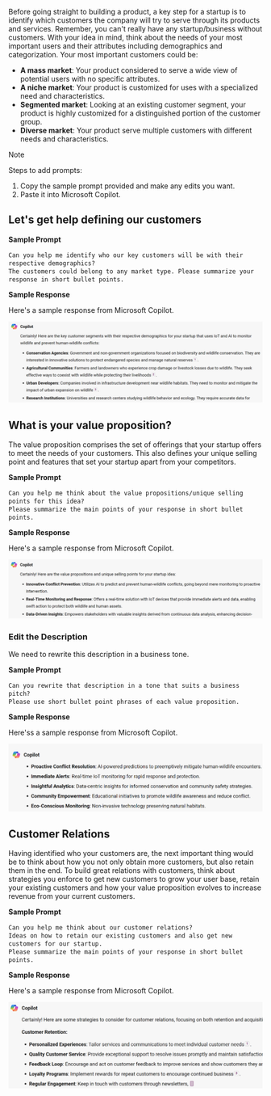 Before going straight to building a product, a key step for a startup is to identify which customers the company will try to serve through its products and services. Remember, you can't really have any startup/business without customers. With your idea in mind, think about the needs of your most important users and their attributes including demographics and categorization. Your most important customers could be:

- **A mass market**: Your product considered to serve a wide view of potential users with no specific attributes.
- **A niche market**: Your product is customized for uses with a specialized need and characteristics.
- **Segmented market**: Looking at an existing customer segment, your product is highly customized for a distinguished portion of the customer group.
- **Diverse market**: Your product serve multiple customers with different needs and characteristics.

> [!NOTE]
> Steps to add prompts:
>
> 1. Copy the sample prompt provided and make any edits you want.
> 1. Paste it into Microsoft Copilot.

## Let's get help defining our customers

**Sample Prompt**

```text
Can you help me identify who our key customers will be with their respective demographics?
The customers could belong to any market type. Please summarize your response in short bullet points.
```

**Sample Response**

Here's a sample response from Microsoft Copilot.

![Screenshot showing sample response on customers.](../media/customers.png)

<!---
> [!NOTE]
> You can iterate and ask for more ideas. However, if using Microsoft Copilot, just note that it can only handle 30 conversation turns in a single session, and you don't want to start over a new and different conversation before you finish the challenge project!
-->

## What is your value proposition?

The value proposition comprises the set of offerings that your startup offers to meet the needs of your customers. This also defines your unique selling point and features that set your startup apart from your competitors.

**Sample Prompt**

```text
Can you help me think about the value propositions/unique selling points for this idea?
Please summarize the main points of your response in short bullet points.
```

**Sample Response**

Here's a sample response from Microsoft Copilot.

![Screenshot showing sample response on value proposition.](../media/value-proposition.png)

### Edit the Description

We need to rewrite this description in a business tone.

**Sample Prompt**

```text
Can you rewrite that description in a tone that suits a business pitch?
Please use short bullet point phrases of each value proposition.
```

**Sample Response**

Here'ss a sample response from Microsoft Copilot.

![Screenshot showing sample response on value proposition edited.](../media/value-proposition-edited.png)

## Customer Relations

Having identified who your customers are, the next important thing would be to think about how you not only obtain more customers, but also retain them in the end. To build great relations with customers, think about strategies you enforce to get new customers to grow your user base, retain your existing customers and how your value proposition evolves to increase revenue from your current customers.

**Sample Prompt**

```text
Can you help me think about our customer relations?
Ideas on how to retain our existing customers and also get new customers for our startup.
Please summarize the main points of your response in short bullet points.
```

**Sample Response**

Here's a sample response from Microsoft Copilot.

![Screenshot showing sample response on customer relations.](../media/customer-relations.png)

